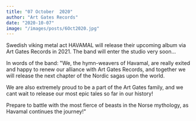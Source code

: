 ```yaml
---
title: "07 October  2020"
author: "Art Gates Records"
date: "2020-10-07"
image: "/images/posts/6Oct2020.jpg"
---
```


Swedish viking metal act HAVAMAL will release their upcoming album via Art Gates Records in 2021. The band will enter the studio very soon...

In words of the band:
"We, the hymn-weavers of Havamal, are really exited and happy to renew our alliance with Art Gates Records, and together we will release the next chapter of the Nordic sagas upon the world.

We are also extremely proud to be a part of the Art Gates family, and we cant wait to release our most epic tales so far in our history!

Prepare to battle with the most fierce of beasts in the Norse mythology, as Havamal continues the journey!"